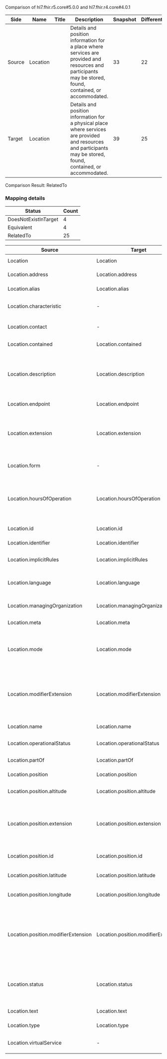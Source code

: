 Comparison of hl7.fhir.r5.core#5.0.0 and hl7.fhir.r4.core#4.0.1

| Side | Name | Title | Description | Snapshot | Differential |
| --- | --- | --- | --- | --- | --- |
| Source | Location |  | Details and position information for a place where services are provided and resources and participants may be stored, found, contained, or accommodated. | 33 | 22 |
| Target | Location |  | Details and position information for a physical place where services are provided and resources and participants may be stored, found, contained, or accommodated. | 39 | 25 |


Comparison Result: RelatedTo


### Mapping details

| Status | Count |
| ------ | ----- |
DoesNotExistInTarget | 4 |
Equivalent | 4 |
RelatedTo | 25 |


| Source | Target | Status | Message |
| ------ | ------ | ------ | ------- |
| Location | Location | Equivalent | R5 `Location` maps as Equivalent to R4 `Location` |
| Location.address | Location.address | Equivalent | R5 `Location.address` maps as Equivalent to R4 `Location.address` |
| Location.alias | Location.alias | Equivalent | R5 `Location.alias` maps as Equivalent to R4 `Location.alias` |
| Location.characteristic | - | DoesNotExistInTarget | R5 `Location.characteristic` does not appear in the target and has no mapping for `Location`. |
| Location.contact | - | DoesNotExistInTarget | R5 `Location.contact` does not appear in the target and has no mapping for `Location`. |
| Location.contained | Location.contained | Equivalent | R5 `Location.contained` maps as Equivalent to R4 `Location.contained` |
| Location.description | Location.description | SourceIsBroaderThanTarget | R5 `Location.description` maps as SourceIsBroaderThanTarget to R4 `Location.description` - description has change due to type change: R5 description markdown has no equivalent or mapped type in R4 description |
| Location.endpoint | Location.endpoint | Equivalent | R5 `Location.endpoint` maps as Equivalent to R4 `Location.endpoint` |
| Location.extension | Location.extension | SourceIsBroaderThanTarget | R5 `Location.extension` maps as SourceIsBroaderThanTarget to R4 `Location.extension` - extension has change due to type change: R5 `extension` `Extension` maps as SourceIsBroaderThanTarget for R4 `extension` |
| Location.form | - | DoesNotExistInTarget | R5 `Location.form` does not appear in the target and has no mapping for `Location`. |
| Location.hoursOfOperation | Location.hoursOfOperation | SourceIsBroaderThanTarget | R5 `Location.hoursOfOperation` maps as SourceIsBroaderThanTarget to R4 `Location.hoursOfOperation` - hoursOfOperation has change due to type change: R5 hoursOfOperation Availability has no equivalent or mapped type in R4 hoursOfOperation |
| Location.id | Location.id | Equivalent | R5 `Location.id` maps as Equivalent to R4 `Location.id` |
| Location.identifier | Location.identifier | Equivalent | R5 `Location.identifier` maps as Equivalent to R4 `Location.identifier` |
| Location.implicitRules | Location.implicitRules | Equivalent | R5 `Location.implicitRules` maps as Equivalent to R4 `Location.implicitRules` |
| Location.language | Location.language | RelatedTo | R5 `Location.language` maps as RelatedTo to R4 `Location.language` - language changed the binding strength from Required to Preferred |
| Location.managingOrganization | Location.managingOrganization | Equivalent | R5 `Location.managingOrganization` maps as Equivalent to R4 `Location.managingOrganization` |
| Location.meta | Location.meta | Equivalent | R5 `Location.meta` maps as Equivalent to R4 `Location.meta` |
| Location.mode | Location.mode | Equivalent | R5 `Location.mode` maps as Equivalent to R4 `Location.mode` - mode has compatible required binding for code type: http://hl7.org/fhir/ValueSet/location-mode|5.0.0 and http://hl7.org/fhir/ValueSet/location-mode|4.0.1 (Equivalent) |
| Location.modifierExtension | Location.modifierExtension | SourceIsBroaderThanTarget | R5 `Location.modifierExtension` maps as SourceIsBroaderThanTarget to R4 `Location.modifierExtension` - modifierExtension has change due to type change: R5 `modifierExtension` `Extension` maps as SourceIsBroaderThanTarget for R4 `modifierExtension` |
| Location.name | Location.name | Equivalent | R5 `Location.name` maps as Equivalent to R4 `Location.name` |
| Location.operationalStatus | Location.operationalStatus | Equivalent | R5 `Location.operationalStatus` maps as Equivalent to R4 `Location.operationalStatus` |
| Location.partOf | Location.partOf | Equivalent | R5 `Location.partOf` maps as Equivalent to R4 `Location.partOf` |
| Location.position | Location.position | Equivalent | R5 `Location.position` maps as Equivalent to R4 `Location.position` |
| Location.position.altitude | Location.position.altitude | Equivalent | R5 `Location.position.altitude` maps as Equivalent to R4 `Location.position.altitude` |
| Location.position.extension | Location.position.extension | SourceIsBroaderThanTarget | R5 `Location.position.extension` maps as SourceIsBroaderThanTarget to R4 `Location.position.extension` - extension has change due to type change: R5 `extension` `Extension` maps as SourceIsBroaderThanTarget for R4 `extension` |
| Location.position.id | Location.position.id | Equivalent | R5 `Location.position.id` maps as Equivalent to R4 `Location.position.id` |
| Location.position.latitude | Location.position.latitude | Equivalent | R5 `Location.position.latitude` maps as Equivalent to R4 `Location.position.latitude` |
| Location.position.longitude | Location.position.longitude | Equivalent | R5 `Location.position.longitude` maps as Equivalent to R4 `Location.position.longitude` |
| Location.position.modifierExtension | Location.position.modifierExtension | SourceIsBroaderThanTarget | R5 `Location.position.modifierExtension` maps as SourceIsBroaderThanTarget to R4 `Location.position.modifierExtension` - modifierExtension has change due to type change: R5 `modifierExtension` `Extension` maps as SourceIsBroaderThanTarget for R4 `modifierExtension` |
| Location.status | Location.status | Equivalent | R5 `Location.status` maps as Equivalent to R4 `Location.status` - status has compatible required binding for code type: http://hl7.org/fhir/ValueSet/location-status|5.0.0 and http://hl7.org/fhir/ValueSet/location-status|4.0.1 (Equivalent) |
| Location.text | Location.text | Equivalent | R5 `Location.text` maps as Equivalent to R4 `Location.text` |
| Location.type | Location.type | Equivalent | R5 `Location.type` maps as Equivalent to R4 `Location.type` |
| Location.virtualService | - | DoesNotExistInTarget | R5 `Location.virtualService` does not appear in the target and has no mapping for `Location`. |

